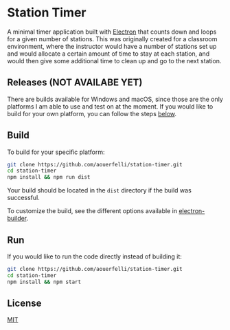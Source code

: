 # Station Timer

A minimal timer application built with [Electron](http://electron.atom.io) that
counts down and loops for a given number of stations. This was originally
created for a classroom environment, where the instructor would have a number of
stations set up and would allocate a certain amount of time to stay at each
station, and would then give some additional time to clean up and go to the next
station.

## Releases (NOT AVAILABE YET)
There are builds available for Windows and macOS, since those are the only
platforms I am able to use and test on at the moment. If you would like to
build for your own platform, you can follow the steps [below](#Build).

## Build
To build for your specific platform:
```sh
git clone https://github.com/aouerfelli/station-timer.git
cd station-timer
npm install && npm run dist
```
Your build should be located in the `dist` directory if the build was
successful.

To customize the build, see the different options available in
[electron-builder](https://github.com/electron-userland/electron-builder/wiki/Options).

## Run
If you would like to run the code directly instead of building it:
```sh
git clone https://github.com/aouerfelli/station-timer.git
cd station-timer
npm install && npm start
```

## License
[MIT](LICENSE)
